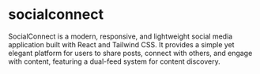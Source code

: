 # socialconnect
SocialConnect is a modern, responsive, and lightweight social media application built with React and Tailwind CSS. It provides a simple yet elegant platform for users to share posts, connect with others, and engage with content, featuring a dual-feed system for content discovery.

